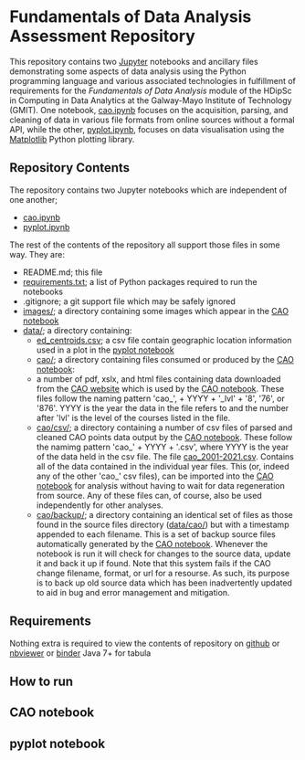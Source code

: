 # Fundamentals of Data Analysis Assessment Repository

This repository contains two [Jupyter](https://jupyter.org/) notebooks and ancillary files demonstrating some aspects of data analysis using the Python programming language and various associated technologies in fulfillment of requirements for the *Fundamentals of Data Analysis* module of the HDipSc in Computing in Data Analytics at the Galway-Mayo Institute of Technology (GMIT). One notebook, [cao.ipynb](cao.ipynb) focuses on the acquisition, parsing, and cleaning of data in various file formats from online sources without a formal API, while the other, [pyplot.ipynb](pyplot.ipynb), focuses on data visualisation using the [Matplotlib](https://matplotlib.org/) Python plotting library.

## Repository Contents

The repository contains two Jupyter notebooks which are independent of one another;
- [cao.ipynb](cao.ipynb)
- [pyplot.ipynb](pyplot.ipynb)

The rest of the contents of the repository all support those files in some way. They are:
- README.md; this file
- [requirements.txt](requirements.txt); a list of Python packages required to run the notebooks
- .gitignore; a git support file which may be safely ignored
- [images/](images/); a directory containing some images which appear in the [CAO notebook](cao.ipynb)
- [data/](data/); a directory containing:
    - [ed_centroids.csv](data/ed_centroids.csv); a csv file contain geographic location information used in a plot in the [pyplot notebook](pyplot.ipynb)
    - [cao/](cao/); a directory containing files consumed or produced by the [CAO notebook](cao.ipynb):
    - a number of pdf, xslx, and html files containing data downloaded from the [CAO website](http://www.cao.ie/index.php?page=points&bb=mediastats) which is used by the [CAO notebook](cao.ipynb). These files follow the naming pattern 'cao_', + YYYY + '_lvl' + '8', '76', or '876'. YYYY is the year the data in the file refers to and the number after 'lvl' is the level of the courses listed in the file.
    - [cao/csv/](data/cao/csv/); a directory containing a number of csv files of parsed and cleaned CAO points data output by the [CAO notebook](cao.ipynb). These follow the namimg pattern 'cao_' + YYYY + '.csv', where YYYY is the year of the data held in the csv file. The file [cao_2001-2021.csv](data/cao/csv/cao_2001-2021.csv). Contains all of the data contained in the individual year files. This (or, indeed any of the other 'cao_' csv files), can be imported into the [CAO notebook](cao.ipynb) for analysis without having to wait for data regeneration from source. Any of these files can, of course, also be used independently for other analyses.
    - [cao/backup/](/data/cao/backup/); a directory containing an identical set of files as those found in the source files directory ([data/cao/](data/cao/)) but with a timestamp appended to each filename. This is a set of backup source files automatically generated by the [CAO notebook](cao.ipynb). Whenever the notebook is run it will check for changes to the source data, update it and back it up if found. Note that this system fails if the CAO change filename, format, or url for a resourse. As such, its purpose is to back up old source data which has been inadvertently updated to aid in bug and error management and mitigation. 

## Requirements

Nothing extra is required to view the contents of repository on [github](https://github.com/fod/fundamentals-data-analysis) or [nbviewer](https://nbviewer.org/) or  [binder](https://mybinder.org/)
Java 7+ for tabula

## How to run

## CAO notebook

## pyplot notebook
